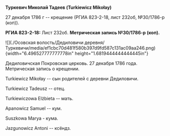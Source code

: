 **Туркевич Миколай Тадеев (Turkiewicz Mikołay)**

27 декабря 1786 г -- крещение (РГИА 823-2-18, лист 232об, №30/1786-р
(коп)).

**РГИА 823-2-18:** Лист 232об. **Метрическая запись №30/1786-р (коп).**

![](./Осовская волость/Дедиловичи деревня/Туркевичи/media/ef1cbc70d481f580b397d9fd587c131ac09aa246.png){width="6.496527777777778in"
height="1.6819444444444445in"}

Дедиловичская Покровская церковь. 27 декабря 1786 года. Метрическая
запись о крещении.

Turkiewicz Mikołay -- сын родителей с деревни Дедиловичи.

Turkiewicz Tadeusz -- отец.

Turkiewiczowa Elżbieta -- мать.

Apanowicz Samuel -- кум.

Suszkowa Marya - кума.

Jazgunowicz Antoni -- ксёндз.
